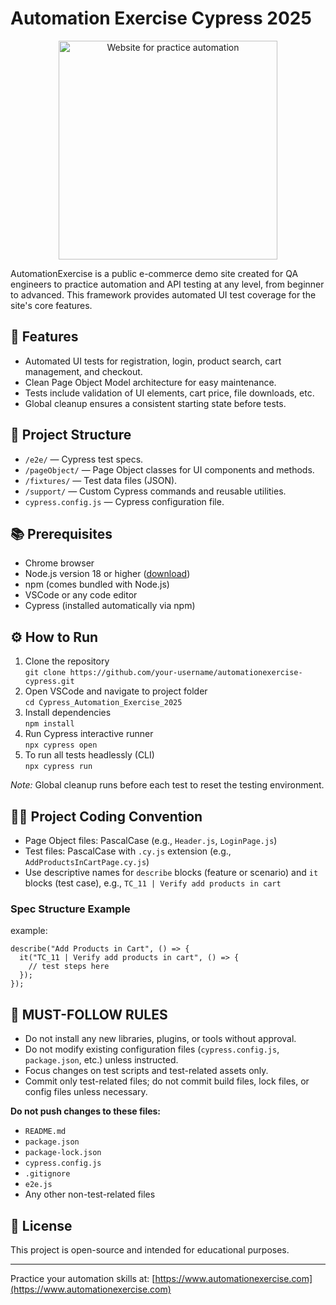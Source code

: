 # Automation Exercise Cypress 2025

<p align="center">
  <img src="https://www.automationexercise.com/static/images/home/logo.png" alt="Website for practice automation" width="350" />
</p>

AutomationExercise is a public e-commerce demo site created for QA engineers to practice automation and API testing at any level, from beginner to advanced. This framework provides automated UI test coverage for the site's core features.

## 🚀 Features

- Automated UI tests for registration, login, product search, cart management, and checkout.
- Clean Page Object Model architecture for easy maintenance.
- Tests include validation of UI elements, cart price, file downloads, etc.
- Global cleanup ensures a consistent starting state before tests.

## 📁 Project Structure

- `/e2e/` — Cypress test specs.
- `/pageObject/` — Page Object classes for UI components and methods.
- `/fixtures/` — Test data files (JSON).
- `/support/` — Custom Cypress commands and reusable utilities.
- `cypress.config.js` — Cypress configuration file.

## 📚 Prerequisites

- Chrome browser
- Node.js version 18 or higher ([download](https://nodejs.org/en/download))
- npm (comes bundled with Node.js)
- VSCode or any code editor
- Cypress (installed automatically via npm)

## ⚙ How to Run

1. Clone the repository  
   `git clone https://github.com/your-username/automationexercise-cypress.git`
2. Open VSCode and navigate to project folder  
   `cd Cypress_Automation_Exercise_2025`
3. Install dependencies  
   `npm install`
4. Run Cypress interactive runner  
   `npx cypress open`
5. To run all tests headlessly (CLI)  
   `npx cypress run`

_Note:_ Global cleanup runs before each test to reset the testing environment.

## 🧑‍💻 Project Coding Convention

- Page Object files: PascalCase (e.g., `Header.js`, `LoginPage.js`)
- Test files: PascalCase with `.cy.js` extension (e.g., `AddProductsInCartPage.cy.js`)
- Use descriptive names for `describe` blocks (feature or scenario) and `it` blocks (test case), e.g., `TC_11 | Verify add products in cart`

### Spec Structure Example

example:

```
describe("Add Products in Cart", () => {
  it("TC_11 | Verify add products in cart", () => {
    // test steps here
  });
});
```

## 📜 MUST-FOLLOW RULES

- Do not install any new libraries, plugins, or tools without approval.
- Do not modify existing configuration files (`cypress.config.js`, `package.json`, etc.) unless instructed.
- Focus changes on test scripts and test-related assets only.
- Commit only test-related files; do not commit build files, lock files, or config files unless necessary.

**Do not push changes to these files:**

- `README.md`
- `package.json`
- `package-lock.json`
- `cypress.config.js`
- `.gitignore`
- `e2e.js`
- Any other non-test-related files

## 📝 License

This project is open-source and intended for educational purposes.

---

Practice your automation skills at: [https://www.automationexercise.com](https://www.automationexercise.com)
